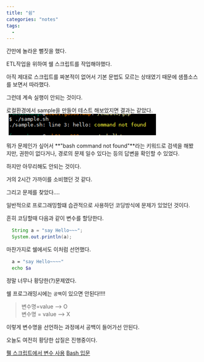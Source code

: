 ```yaml
---
title: "쉼"
categories: "notes"
tags:
  - 
---
```

간만에 놀라운 뻘짓을 했다.

ETL작업을 위하여 쉘 스크립트를 작업해야했다.

아직 제대로 스크립트를 짜본적이 없어서 기본 문법도 모르는 상태였기 때문에 샘플소스를 보면서 따라했다.

그런데 계속 실행이 안되는 것이다.

로컬환경에서 sample을 만들어 테스트 해보았지면 결과는 같았다.
![sh](/assets/images/notes/2018/12/sh.png)

뭐가 문제인가 싶어서  **"bash command not found"**라는 키워드로 검색을 해봤지만, 권한이 없다거나, 경로의 문제 일수 있다는 등의 답변을 확인할 수 있었다.

하지만 아무리해도 안되는 것이다.

거의 2시간 가까이를 소비했던 것 같다.

그리고 문제를 찾았다....

일반적으로 프로그래밍할떄 습관적으로 사용하던 코딩방식에 문제가 있었던 것이다.

흔히 코딩할때 다음과 같이 변수를 할당한다.
~~~java
  String a = "say Hello~~~";
  System.out.println(a);
~~~

마찬가지로 쉘에서도 이처럼 선언했다.
~~~sh
  a = "say Hello~~~~"
  echo $a
~~~

정말 너무나 황당한(?)문제였다.

쉘 프로그래밍시에는 <code>공백</code>이 있으면 안된다!!!!

>변수명=value  --> O <br/>
변수명 = value --> X

이렇게 변수명을 선언하는 과정에서 공백이 들어가선 안된다.

오늘도 여전히 황당한 삽질은 진행중이다.

[휄 스크립트에서 변수 사용](https://zetawiki.com/wiki/%EC%89%98_%ED%94%84%EB%A1%9C%EA%B7%B8%EB%9E%98%EB%B0%8D_%EB%B3%80%EC%88%98)
[Bash 입문](https://blog.gaerae.com/2015/01/bash-hello-world.html)